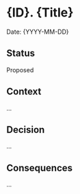 ﻿# {ID}. {Title}
Date: {YYYY-MM-DD}

## Status
Proposed

## Context
...

## Decision
...

## Consequences
...
